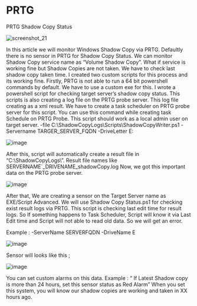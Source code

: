 # PRTG
PRTG Shadow Copy Status

![screenshot_21](https://user-images.githubusercontent.com/74365711/99497969-be99b400-2987-11eb-99ab-543d3c0fd423.png)

In this article we will monitor Windows Shadow Copy via PRTG.
Defaultly there is no sensor in PRTG for Shadow Copy Status. We can monitor Shadow Copy service name as “Volume Shadow Copy”.
What if service is working fine but Shadow Copies are not taken. We have to check last shadow copy taken time.
I created two custom scripts for this process and its working fine.
Firstly, PRTG is not able to run a 64 bit powershell commands by default. We have to use a custom exe for this.
I wrote a powershell script for checking target server’s shadow copy status. This scripts is also creating a log file on the PRTG probe server. This log file creating as a xml result.
We have to create a task scheduler on PRTG probe server for this script. You can use this command while creating task Schedule on PRTG Probe.
This script should work as a local admin user on target server.
-file C:\ShadowCopyLogs\Scripts\ShadowCopyWriter.ps1 -Servername TARGER_SERVER_FQDN -DriveLetter E:   

![image](https://user-images.githubusercontent.com/74365711/99498248-2f40d080-2988-11eb-9e86-4b949a894f88.png)

After this, script will automatically create a result file in “C:\ShadowCopyLogs\”.
Result file names like SERVERNAME`_DRIVENAME_shadowCopy.log
Now, we got this important data on the PRTG probe server. 

![image](https://user-images.githubusercontent.com/74365711/99498286-4384cd80-2988-11eb-987e-e71389f73a80.png)

After that, We are creating a sensor on the Target Server name as EXE/Script Advanced.
We will use Shadow Copy Status.ps1 for checking exist result logs via PRTG. 
This script is checking last edit time for result logs. So If something happens to Task Scheduler, Script will know it via Last Edit time and Script will not able to read old data. So we will get an error. 

Example : -ServerName SERVERFQDN -DriveName E

![image](https://user-images.githubusercontent.com/74365711/99878423-4694ed80-2c16-11eb-84e7-dfffac46f01b.png)

Sensor will looks like this ;

![image](https://user-images.githubusercontent.com/74365711/99878442-60cecb80-2c16-11eb-86cb-b2f28f7c9c2c.png)

You can set custom alarms on this data.
Example : “ If Latest Shadow copy is more than 24 hours, set this sensor status as Red Alarm”
When you set this system, you will know our shadow copies are working and taken in XX hours ago. 
